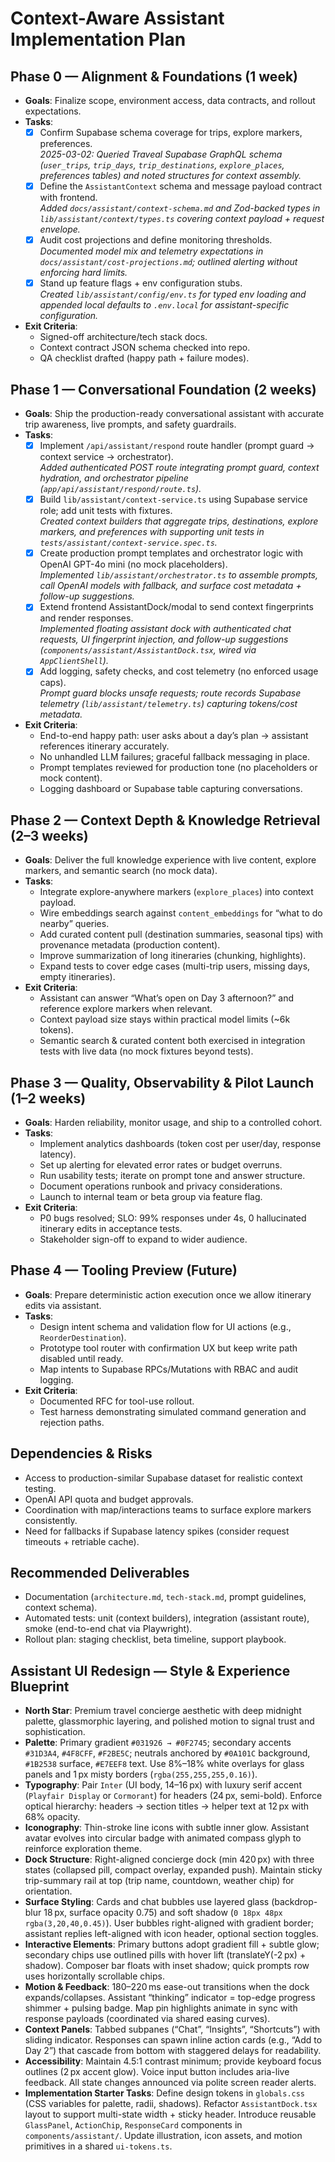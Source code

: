 # Context-Aware Assistant Implementation Plan

## Phase 0 — Alignment & Foundations (1 week)
- **Goals**: Finalize scope, environment access, data contracts, and rollout expectations.
- **Tasks**:
  - [x] Confirm Supabase schema coverage for trips, explore markers, preferences.  
    _2025-03-02: Queried Traveal Supabase GraphQL schema (`user_trips`, `trip_days`, `trip_destinations`, `explore_places`, preferences tables) and noted structures for context assembly._
  - [x] Define the `AssistantContext` schema and message payload contract with frontend.  
    _Added `docs/assistant/context-schema.md` and Zod-backed types in `lib/assistant/context/types.ts` covering context payload + request envelope._
  - [x] Audit cost projections and define monitoring thresholds.  
    _Documented model mix and telemetry expectations in `docs/assistant/cost-projections.md`; outlined alerting without enforcing hard limits._
  - [x] Stand up feature flags + env configuration stubs.  
    _Created `lib/assistant/config/env.ts` for typed env loading and appended local defaults to `.env.local` for assistant-specific configuration._
- **Exit Criteria**:
  - Signed-off architecture/tech stack docs.
  - Context contract JSON schema checked into repo.
  - QA checklist drafted (happy path + failure modes).

## Phase 1 — Conversational Foundation (2 weeks)
- **Goals**: Ship the production-ready conversational assistant with accurate trip awareness, live prompts, and safety guardrails.
- **Tasks**:
  - [x] Implement `/api/assistant/respond` route handler (prompt guard → context service → orchestrator).  
    _Added authenticated POST route integrating prompt guard, context hydration, and orchestrator pipeline (`app/api/assistant/respond/route.ts`)._
  - [x] Build `lib/assistant/context-service.ts` using Supabase service role; add unit tests with fixtures.  
    _Created context builders that aggregate trips, destinations, explore markers, and preferences with supporting unit tests in `tests/assistant/context-service.spec.ts`._
  - [x] Create production prompt templates and orchestrator logic with OpenAI GPT-4o mini (no mock placeholders).  
    _Implemented `lib/assistant/orchestrator.ts` to assemble prompts, call OpenAI models with fallback, and surface cost metadata + follow-up suggestions._
  - [x] Extend frontend AssistantDock/modal to send context fingerprints and render responses.  
    _Implemented floating assistant dock with authenticated chat requests, UI fingerprint injection, and follow-up suggestions (`components/assistant/AssistantDock.tsx`, wired via `AppClientShell`)._
  - [x] Add logging, safety checks, and cost telemetry (no enforced usage caps).  
    _Prompt guard blocks unsafe requests; route records Supabase telemetry (`lib/assistant/telemetry.ts`) capturing tokens/cost metadata._
- **Exit Criteria**:
  - End-to-end happy path: user asks about a day’s plan → assistant references itinerary accurately.
  - No unhandled LLM failures; graceful fallback messaging in place.
  - Prompt templates reviewed for production tone (no placeholders or mock content).
  - Logging dashboard or Supabase table capturing conversations.

## Phase 2 — Context Depth & Knowledge Retrieval (2–3 weeks)
- **Goals**: Deliver the full knowledge experience with live content, explore markers, and semantic search (no mock data).
- **Tasks**:
  - Integrate explore-anywhere markers (`explore_places`) into context payload.
  - Wire embeddings search against `content_embeddings` for “what to do nearby” queries.
  - Add curated content pull (destination summaries, seasonal tips) with provenance metadata (production content).
  - Improve summarization of long itineraries (chunking, highlights).
  - Expand tests to cover edge cases (multi-trip users, missing days, empty itineraries).
- **Exit Criteria**:
  - Assistant can answer “What’s open on Day 3 afternoon?” and reference explore markers when relevant.
  - Context payload size stays within practical model limits (~6k tokens).
  - Semantic search & curated content both exercised in integration tests with live data (no mock fixtures beyond tests).

## Phase 3 — Quality, Observability & Pilot Launch (1–2 weeks)
- **Goals**: Harden reliability, monitor usage, and ship to a controlled cohort.
- **Tasks**:
  - Implement analytics dashboards (token cost per user/day, response latency).
  - Set up alerting for elevated error rates or budget overruns.
  - Run usability tests; iterate on prompt tone and answer structure.
  - Document operations runbook and privacy considerations.
  - Launch to internal team or beta group via feature flag.
- **Exit Criteria**:
  - P0 bugs resolved; SLO: 99% responses under 4s, 0 hallucinated itinerary edits in acceptance tests.
  - Stakeholder sign-off to expand to wider audience.

## Phase 4 — Tooling Preview (Future)
- **Goals**: Prepare deterministic action execution once we allow itinerary edits via assistant.
- **Tasks**:
  - Design intent schema and validation flow for UI actions (e.g., `ReorderDestination`).
  - Prototype tool router with confirmation UX but keep write path disabled until ready.
  - Map intents to Supabase RPCs/Mutations with RBAC and audit logging.
- **Exit Criteria**:
  - Documented RFC for tool-use rollout.
  - Test harness demonstrating simulated command generation and rejection paths.

## Dependencies & Risks
- Access to production-similar Supabase dataset for realistic context testing.
- OpenAI API quota and budget approvals.
- Coordination with map/interactions teams to surface explore markers consistently.
- Need for fallbacks if Supabase latency spikes (consider request timeouts + retriable cache).

## Recommended Deliverables
- Documentation (`architecture.md`, `tech-stack.md`, prompt guidelines, context schema).
- Automated tests: unit (context builders), integration (assistant route), smoke (end-to-end chat via Playwright).
- Rollout plan: staging checklist, beta timeline, support playbook.

## Assistant UI Redesign — Style & Experience Blueprint
- **North Star**: Premium travel concierge aesthetic with deep midnight palette, glassmorphic layering, and polished motion to signal trust and sophistication.
- **Palette**: Primary gradient `#031926 → #0F2745`; secondary accents `#31D3A4`, `#4F8CFF`, `#F2BE5C`; neutrals anchored by `#0A101C` background, `#1B2538` surface, `#E7EEF8` text. Use 8%–18% white overlays for glass panels and 1 px misty borders (`rgba(255,255,255,0.16)`).
- **Typography**: Pair `Inter` (UI body, 14–16 px) with luxury serif accent (`Playfair Display` or `Cormorant`) for headers (24 px, semi-bold). Enforce optical hierarchy: headers → section titles → helper text at 12 px with 68% opacity.
- **Iconography**: Thin-stroke line icons with subtle inner glow. Assistant avatar evolves into circular badge with animated compass glyph to reinforce exploration theme.
- **Dock Structure**: Right-aligned concierge dock (min 420 px) with three states (collapsed pill, compact overlay, expanded push). Maintain sticky trip-summary rail at top (trip name, countdown, weather chip) for orientation.
- **Surface Styling**: Cards and chat bubbles use layered glass (backdrop-blur 18 px, surface opacity 0.75) and soft shadow (`0 18px 48px rgba(3,20,40,0.45)`). User bubbles right-aligned with gradient border; assistant replies left-aligned with icon header, optional section toggles.
- **Interactive Elements**: Primary buttons adopt gradient fill + subtle glow; secondary chips use outlined pills with hover lift (translateY(-2 px) + shadow). Composer bar floats with inset shadow; quick prompts row uses horizontally scrollable chips.
- **Motion & Feedback**: 180–220 ms ease-out transitions when the dock expands/collapses. Assistant “thinking” indicator = top-edge progress shimmer + pulsing badge. Map pin highlights animate in sync with response payloads (coordinated via shared easing curves).
- **Context Panels**: Tabbed subpanes (“Chat”, “Insights”, “Shortcuts”) with sliding indicator. Responses can spawn inline action cards (e.g., “Add to Day 2”) that cascade from bottom with staggered delays for readability.
- **Accessibility**: Maintain 4.5:1 contrast minimum; provide keyboard focus outlines (2 px accent glow). Voice input button includes aria-live feedback. All state changes announced via polite screen reader alerts.
- **Implementation Starter Tasks**: Define design tokens in `globals.css` (CSS variables for palette, radii, shadows). Refactor `AssistantDock.tsx` layout to support multi-state width + sticky header. Introduce reusable `GlassPanel`, `ActionChip`, `ResponseCard` components in `components/assistant/`. Update illustration, icon assets, and motion primitives in a shared `ui-tokens.ts`.
